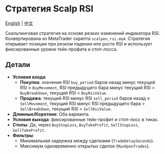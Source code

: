 # Стратегия Scalp RSI
[English](README.md) | [中文](README_cn.md)

Скальпинговая стратегия на основе резких изменений индикатора RSI. Конвертирована из MetaTrader скрипта `scalpen_rsi.mq4`.
Стратегия открывает позиции при резком падении или росте RSI и использует фиксированные уровни тейк-профита и стоп-лосса.

## Детали

- **Условия входа**:
  - **Покупка**: значение RSI `buy_period` баров назад минус текущий RSI ≥ `BuyMovement`,
    RSI предыдущего бара минус текущий RSI > `BuyBreakdown`, текущий RSI < `BuyRsiValue`.
  - **Продажа**: текущий RSI минус RSI `sell_period` баров назад ≥ `SellMovement`,
    текущий RSI минус RSI предыдущего бара > `SellBreakdown`, текущий RSI > `SellRsiValue`.
- **Длинные/Короткие**: Оба варианта.
- **Условия выхода**: фиксированные тейк-профит и стоп-лосс в тиках.
- **Стопы**: Да, через `BuyStopLoss`, `BuyTakeProfit`, `SellStopLoss`, `SellTakeProfit`.
- **Фильтры**:
  - Минимальная задержка между сделками (`TradeDelaySeconds`).
  - Максимум одновременно открытых сделок (`MaxOpenTrades`).
